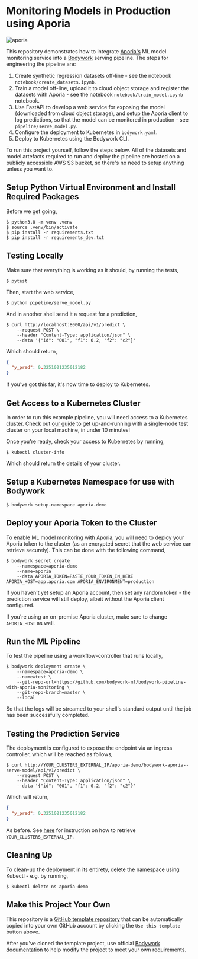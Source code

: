 # Monitoring Models in Production using Aporia

![aporia](https://bodywork-media.s3.eu-west-2.amazonaws.com/bodywork-aporia-lifecycle.png)

This repository demonstrates how to integrate [Aporia's](https://www.aporia.com) ML model monitoring service into a [Bodywork](https://www.bodyworkml.com) serving pipeline. The steps for engineering the pipeline are:

1. Create synthetic regression datasets off-line - see the notebook `notebook/create_datasets.ipynb`.
2. Train a model off-line, upload it to cloud object storage and register the datasets with Aporia - see the notebook `notebook/train_model.ipynb` notebook.
3. Use FastAPI to develop a web service for exposing the model (downloaded from cloud object storage), and setup the Aporia client to log predictions, so that the model can be monitored in production - see `pipeline/serve_model.py`.
4. Configure the deployment to Kubernetes in `bodywork.yaml`.
5. Deploy to Kubernetes using the Bodywork CLI.

To run this project yourself, follow the steps below. All of the datasets and model artefacts required to run and deploy the pipeline are hosted on a publicly accessible AWS S3 bucket, so there's no need to setup anything unless you want to.

## Setup Python Virtual Environment and Install Required Packages

Before we get going,

```text
$ python3.8 -m venv .venv
$ source .venv/bin/activate
$ pip install -r requirements.txt
$ pip install -r requirements_dev.txt
```

## Testing Locally

Make sure that everything is working as it should, by running the tests,

```text
$ pytest
```

Then, start the web service,

```text
$ python pipeline/serve_model.py
```

And in another shell send it a request for a prediction,

```text
$ curl http://localhost:8000/api/v1/predict \
    --request POST \
    --header "Content-Type: application/json" \
    --data '{"id": "001", "f1": 0.2, "f2": "c2"}'
```

Which should return,

```json
{
  "y_pred": 0.3251021235012182
}
```

If you've got this far, it's now time to deploy to Kubernetes.

## Get Access to a Kubernetes Cluster

In order to run this example pipeline, you will need access to a Kubernetes cluster. Check out [our guide](https://bodywork.readthedocs.io/en/latest/kubernetes/#getting-started-with-kubernetes) to get up-and-running with a single-node test cluster on your local machine, in under 10 minutes!

Once you're ready, check your access to Kubernetes by running,

```text
$ kubectl cluster-info
```

Which should return the details of your cluster.

## Setup a Kubernetes Namespace for use with Bodywork

```text
$ bodywork setup-namespace aporia-demo
```

## Deploy your Aporia Token to the Cluster

To enable ML model monitoring with Aporia, you will need to deploy your Aporia token to the cluster (as an encrypted secret that the web service can retrieve securely). This can be done with the following command,

```text
$ bodywork secret create
    --namespace=aporia-demo
    --name=aporia
    --data APORIA_TOKEN=PASTE_YOUR_TOKEN_IN_HERE APORIA_HOST=app.aporia.com APORIA_ENVIRONMENT=production
```

If you haven't yet setup an Aporia account, then set any random token - the prediction service will still deploy, albeit without the Aporia client configured.

If you're using an on-premise Aporia cluster, make sure to change `APORIA_HOST` as well.

## Run the ML Pipeline

To test the pipeline using a workflow-controller that runs locally,

```text
$ bodywork deployment create \
    --namespace=aporia-demo \
    --name=test \
    --git-repo-url=https://github.com/bodywork-ml/bodywork-pipeline-with-aporia-monitoring \
    --git-repo-branch=master \
    --local
```

So that the logs will be streamed to your shell's standard output until the job has been successfully completed.

## Testing the Prediction Service

The deployment is configured to expose the endpoint via an ingress controller, which will be reached as follows,

```text
$ curl http://YOUR_CLUSTERS_EXTERNAL_IP/aporia-demo/bodywork-aporia--serve-model/api/v1/predict \
    --request POST \
    --header "Content-Type: application/json" \
    --data '{"id": "001", "f1": 0.2, "f2": "c2"}'
```

Which will return,

```json
{
  "y_pred": 0.3251021235012182
}
```

As before. See [here](https://bodywork.readthedocs.io/en/latest/kubernetes/#connecting-to-the-cluster) for instruction on how to retrieve `YOUR_CLUSTERS_EXTERNAL_IP`.

## Cleaning Up

To clean-up the deployment in its entirety, delete the namespace using Kubectl - e.g. by running,

```shell
$ kubectl delete ns aporia-demo
```

## Make this Project Your Own

This repository is a [GitHub template repository](https://docs.github.com/en/free-pro-team@latest/github/creating-cloning-and-archiving-repositories/creating-a-repository-from-a-template) that can be automatically copied into your own GitHub account by clicking the `Use this template` button above.

After you've cloned the template project, use official [Bodywork documentation](https://bodywork.readthedocs.io/en/latest/) to help modify the project to meet your own requirements.
